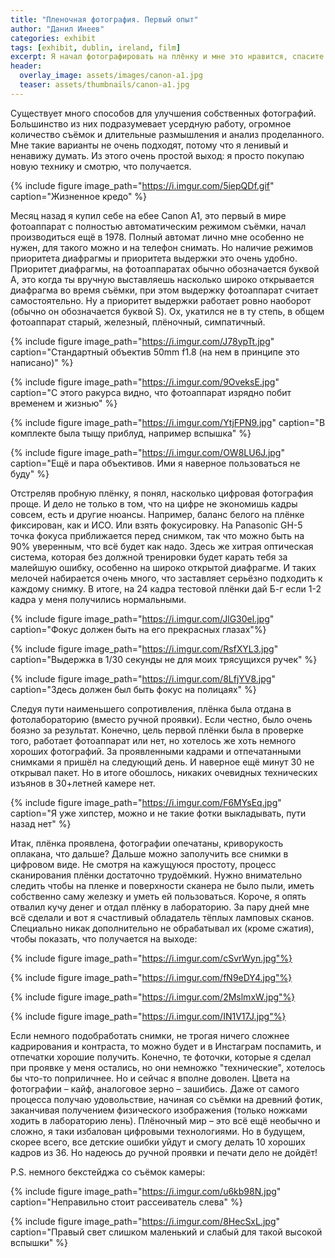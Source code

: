 ```yaml
---
title: "Пленочная фотография. Первый опыт"
author: "Данил Инеев"
categories: exhibit
tags: [exhibit, dublin, ireland, film]
excerpt: Я начал фотографировать на плёнку и мне это нравится, спасите!
header:
  overlay_image: assets/images/canon-a1.jpg
  teaser: assets/thumbnails/canon-a1.jpg
---
```


Существует много способов для улучшения собственных фотографий. Большинство из них подразумевает усердную работу, огромное количество съёмок и длительные размышления и анализ проделанного. Мне такие варианты не очень подходят, потому что я ленивый и ненавижу думать. Из этого очень простой выход: я просто покупаю новую технику и смотрю, что получается.

{% include figure image_path="https://i.imgur.com/5iepQDf.gif" caption="Жизненное кредо" %}

Месяц назад я купил себе на ебее Canon A1, это первый в мире фотоаппарат с полностью автоматическим режимом съёмки, начал производиться ещё в 1978. Полный автомат лично мне особенно не нужен, для такого можно и на телефон снимать. Но наличие режимов приоритета диафрагмы и приоритета выдержки это очень удобно. Приоритет диафрагмы, на фотоаппаратах обычно обозначается буквой A, это когда ты вручную выставляешь насколько широко открывается диафрагма во время съёмки, при этом выдержку фотоаппарат считает самостоятельно. Ну а приоритет выдержки работает ровно наоборот (обычно он обозначается буквой S). Ох, укатился не в ту степь, в общем фотоаппарат старый, железный, плёночный, симпатичный.

{% include figure image_path="https://i.imgur.com/J78ypTt.jpg" caption="Стандартный объектив 50mm f1.8 (на нем в принципе это написано)" %}

{% include figure image_path="https://i.imgur.com/9OveksE.jpg" caption="С этого ракурса видно, что фотоаппарат изрядно побит временем и жизнью" %}

{% include figure image_path="https://i.imgur.com/YtjFPN9.jpg" caption="В комплекте была тыщу приблуд, например вспышка" %}

{% include figure image_path="https://i.imgur.com/OW8LU6J.jpg" caption="Ещё и пара объективов. Ими я наверное пользоваться не буду" %}

Отстреляв пробную плёнку, я понял, насколько цифровая фотография проще. И дело не только в том, что на цифре не экономишь кадры совсем, есть и другие нюансы. Например, баланс белого на плёнке фиксирован, как и ИСО. Или взять фокусировку. На Panasonic GH-5 точка фокуса приближается перед снимком, так что можно быть на 90% уверенным, что всё будет как надо. Здесь же хитрая оптическая система, которая без должной тренировки будет карать тебя за малейшую ошибку, особенно на широко открытой диафрагме. И таких мелочей набирается очень много, что заставляет серьёзно подходить к каждому снимку. В итоге, на 24 кадра тестовой плёнки дай Б-г если 1-2 кадра у меня получились нормальными.

{% include figure image_path="https://i.imgur.com/JlG30el.jpg" caption="Фокус должен быть на его прекрасных глазах"%} 

{% include figure image_path="https://i.imgur.com/RsfXYL3.jpg" caption="Выдержка в 1/30 секунды не для моих трясущихся ручек" %}

{% include figure image_path="https://i.imgur.com/8LfjYV8.jpg" caption="Здесь должен был быть фокус на полицаях" %}

Следуя пути наименьшего сопротивления, плёнка была отдана в фотолабораторию (вместо ручной проявки). Если честно, было очень боязно за результат. Конечно, цель первой плёнки была в проверке того, работает фотоаппарат или нет, но хотелось же хоть немного хороших фотографий. За проявленными кадрами и отпечатанными снимками я пришёл на следующий день. И наверное ещё минут 30 не открывал пакет. Но в итоге обошлось, никаких очевидных технических изъянов в 30+летней камере нет.

{% include figure image_path="https://i.imgur.com/F6MYsEq.jpg" caption="Я уже хипстер, можно и не такие фотки выкладывать, пути назад нет" %}

Итак, плёнка проявлена, фотографии опечатаны, криворукость оплакана, что дальше? Дальше можно заполучить все снимки в цифровом виде. Не смотря на кажущуюся простоту, процесс сканирования плёнки достаточно трудоёмкий. Нужно внимательно следить чтобы на пленке и поверхности сканера не было пыли, иметь собственно саму железку и уметь ей пользоваться. Короче, я опять отвалил кучу денег и отдал плёнку в лабораторию. За пару дней мне всё сделали и вот я счастливый обладатель тёплых ламповых сканов. Специально никак дополнительно не обрабатывал их (кроме сжатия), чтобы показать, что получается на выходе:

{% include figure image_path="https://i.imgur.com/cSvrWyn.jpg"%}

{% include figure image_path="https://i.imgur.com/fN9eDY4.jpg"%}

{% include figure image_path="https://i.imgur.com/2MslmxW.jpg"%}

{% include figure image_path="https://i.imgur.com/IN1V17J.jpg"%}

Если немного подобработать снимки, не трогая ничего сложнее кадрирования и контраста, то можно будет и в Инстаграм поспамить, и отпечатки хорошие получить. Конечно, те фоточки, которые я сделал при проявке у меня остались, но они немножко "технические", хотелось бы что-то поприличнее. Но и сейчас я вполне доволен. Цвета на фотографии – кайф, аналоговое зерно – зашибись. Даже от самого процесса получаю удовольствие, начиная со съёмки на древний фотик, заканчивая получением физического изображения (только ножками ходить в лабораторию лень). Плёночный мир – это всё ещё необычно и сложно, я таки избалован цифровыми технологиями. Но в будущем, скорее всего, все детские ошибки уйдут и смогу делать 10 хороших кадров из 36. Но надеюсь до ручной проявки и печати дело не дойдёт!

P.S. немного бекстейджа со съёмок камеры:

{% include figure image_path="https://i.imgur.com/u6kb98N.jpg" caption="Неправильно стоит рассеиватель слева" %}

{% include figure image_path="https://i.imgur.com/8HecSxL.jpg" caption="Правый свет слишком маленький и слабый для такой высокой вспышки" %}
